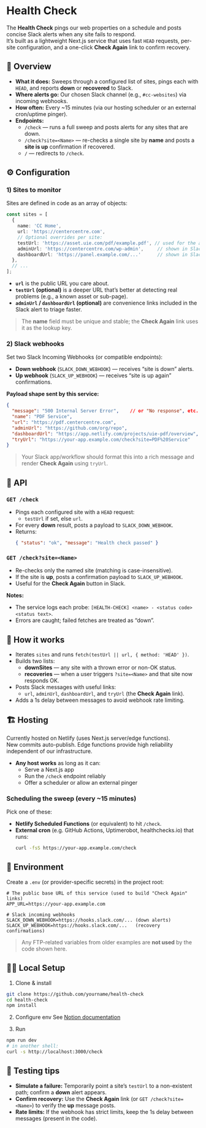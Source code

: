 # Health Check

The **Health Check** pings our web properties on a schedule and posts concise Slack alerts when any site fails to respond.  
It’s built as a lightweight Next.js service that uses fast `HEAD` requests, per-site configuration, and a one-click **Check Again** link to confirm recovery.

## 🧭 Overview

- **What it does:** Sweeps through a configured list of sites, pings each with `HEAD`, and reports **down** or **recovered** to Slack.
- **Where alerts go:** Our chosen Slack channel (e.g., `#cc-websites`) via incoming webhooks.
- **How often:** Every ~15 minutes (via our hosting scheduler or an external cron/uptime pinger).
- **Endpoints:**
  - `/check` — runs a full sweep and posts alerts for any sites that are down.
  - `/check?site=<Name>` — re-checks a single site by **name** and posts a **site is up** confirmation if recovered.
  - `/` — redirects to `/check`.

## ⚙️ Configuration

### 1) Sites to monitor

Sites are defined in code as an array of objects:

```ts
const sites = [
  {
    name: 'CC Home',
    url: 'https://centercentre.com',
    // Optional overrides per site:
    testUrl: 'https://asset.uie.com/pdf/example.pdf', // used for the actual HEAD request if present
    adminUrl: 'https://centercentre.com/wp-admin',     // shown in Slack
    dashboardUrl: 'https://panel.example.com/...'      // shown in Slack
  },
  // ...
];
```

- **`url`** is the public URL you care about.
- **`testUrl` (optional)** is a deeper URL that’s better at detecting real problems (e.g., a known asset or sub-page).
- **`adminUrl` / `dashboardUrl` (optional)** are convenience links included in the Slack alert to triage faster.

> The **name** field must be unique and stable; the **Check Again** link uses it as the lookup key.

### 2) Slack webhooks

Set two Slack Incoming Webhooks (or compatible endpoints):

- **Down webhook** (`SLACK_DOWN_WEBHOOK`) — receives “site is down” alerts.
- **Up webhook** (`SLACK_UP_WEBHOOK`) — receives “site is up again” confirmations.

**Payload shape sent by this service:**

```json
{
  "message": "500 Internal Server Error",    // or "No response", etc. (only on DOWN)
  "name": "PDF Service",
  "url": "https://pdf.centercentre.com",
  "adminUrl": "https://github.com/org/repo",
  "dashboardUrl": "https://app.netlify.com/projects/uie-pdf/overview",
  "tryUrl": "https://your-app.example.com/check?site=PDF%20Service"
}
```

> Your Slack app/workflow should format this into a rich message and render **Check Again** using `tryUrl`.

## 🔌 API

### `GET /check`
- Pings each configured site with a `HEAD` request:
  - `testUrl` if set, else `url`.
- For every **down** result, posts a payload to `SLACK_DOWN_WEBHOOK`.
- Returns:  
  ```json
  { "status": "ok", "message": "Health check passed" }
  ```

### `GET /check?site=<Name>`
- Re-checks only the named site (matching is case-insensitive).
- If the site is **up**, posts a confirmation payload to `SLACK_UP_WEBHOOK`.
- Useful for the **Check Again** button in Slack.

**Notes:**
- The service logs each probe: `[HEALTH-CHECK] <name> - <status code> <status text>`.
- Errors are caught; failed fetches are treated as “down”.

## 🚦 How it works

- Iterates `sites` and runs `fetch(testUrl || url, { method: 'HEAD' })`.
- Builds two lists:
  - **downSites** — any site with a thrown error or non-OK status.
  - **recoveries** — when a user triggers `?site=<Name>` and that site now responds OK.
- Posts Slack messages with useful links:
  - `url`, `adminUrl`, `dashboardUrl`, and `tryUrl` (the **Check Again** link).
- Adds a 1s delay between messages to avoid webhook rate limiting.

## 🏗️ Hosting

Currently hosted on Netlify (uses Next.js server/edge functions).  
New commits auto-publish. 
Edge functions provide high reliability independent of our infrastructure.

- **Any host works** as long as it can:
  - Serve a Next.js app
  - Run the `/check` endpoint reliably
  - Offer a scheduler or allow an external pinger

### Scheduling the sweep (every ~15 minutes)

Pick one of these:
- **Netlify Scheduled Functions** (or equivalent) to hit `/check`.
- **External cron** (e.g. GitHub Actions, Uptimerobot, healthchecks.io) that runs:
  ```bash
  curl -fsS https://your-app.example.com/check
  ```

## 🔐 Environment

Create a `.env` (or provider-specific secrets) in the project root:

```dotenv
# The public base URL of this service (used to build "Check Again" links)
APP_URL=https://your-app.example.com

# Slack incoming webhooks
SLACK_DOWN_WEBHOOK=https://hooks.slack.com/... (down alerts)
SLACK_UP_WEBHOOK=https://hooks.slack.com/...   (recovery confirmations)
```

> Any FTP-related variables from older examples are **not used** by the code shown here.

## 🧑‍💻 Local Setup

1) Clone & install
```bash
git clone https://github.com/yourname/health-check
cd health-check
npm install
```

2) Configure env
See [Notion documentation](https://www.notion.so/centercentre/Health-Check-285903316fdd80b78e35edefcff0320d?source=copy_link)

3) Run
```bash
npm run dev
# in another shell:
curl -s http://localhost:3000/check
```

## 🧪 Testing tips

- **Simulate a failure:** Temporarily point a site’s `testUrl` to a non-existent path; confirm a **down** alert appears.  
- **Confirm recovery:** Use the **Check Again** link (or `GET /check?site=<Name>`) to verify the **up** message posts.
- **Rate limits:** If the webhook has strict limits, keep the 1s delay between messages (present in the code).